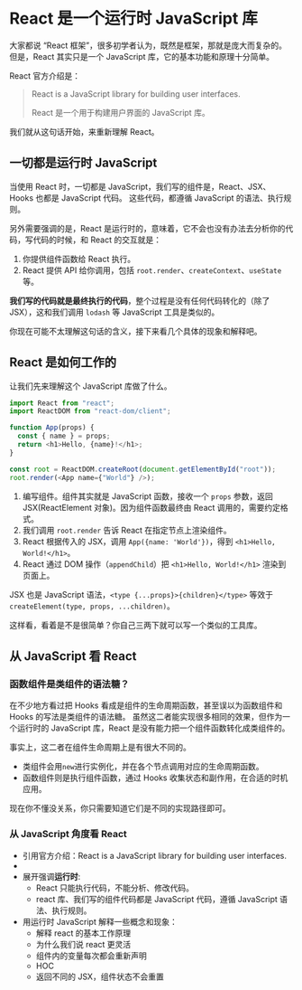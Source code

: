 # React 是一个运行时 JavaScript 库

大家都说 “React 框架”，很多初学者认为，既然是框架，那就是庞大而复杂的。
但是，React 其实只是一个 JavaScript 库，它的基本功能和原理十分简单。

React 官方介绍是：

> React is a JavaScript library for building user interfaces.
>
> React 是一个用于构建用户界面的 JavaScript 库。

我们就从这句话开始，来重新理解 React。

## 一切都是运行时 JavaScript

当使用 React 时，一切都是 JavaScript，我们写的组件是，React、JSX、Hooks 也都是 JavaScript 代码。
这些代码，都遵循 JavaScript 的语法、执行规则。

另外需要强调的是，React 是运行时的，意味着，它不会也没有办法去分析你的代码，写代码的时候，和 React 的交互就是：

1. 你提供组件函数给 React 执行。
2. React 提供 API 给你调用，包括 `root.render`、`createContext`、`useState` 等。

**我们写的代码就是最终执行的代码**，整个过程是没有任何代码转化的（除了 JSX），这和我们调用 `lodash` 等 JavaScript 工具是类似的。

你现在可能不太理解这句话的含义，接下来看几个具体的现象和解释吧。

## React 是如何工作的

让我们先来理解这个 JavaScript 库做了什么。

```js
import React from "react";
import ReactDOM from "react-dom/client";

function App(props) {
  const { name } = props;
  return <h1>Hello, {name}!</h1>;
}

const root = ReactDOM.createRoot(document.getElementById("root"));
root.render(<App name={"World"} />);
```

1. 编写组件。组件其实就是 JavaScript 函数，接收一个 `props` 参数，返回 JSX(ReactElement 对象)。因为组件函数最终由 React 调用的，需要约定格式。
2. 我们调用 `root.render` 告诉 React 在指定节点上渲染组件。
3. React 根据传入的 JSX，调用 `App({name: 'World'})`，得到 `<h1>Hello, World!</h1>`。
4. React 通过 DOM 操作（`appendChild`）把 `<h1>Hello, World!</h1>` 渲染到页面上。

<Tip>

JSX 也是 JavaScript 语法，`<type {...props}>{children}</type>` 等效于 `createElement(type, props, ...children)`。

</Tip>

<!-- TODO: link for code demo -->

这样看，看着是不是很简单？你自己三两下就可以写一个类似的工具库。

## 从 JavaScript 看 React

### 函数组件是类组件的语法糖？

在不少地方看过把 Hooks 看成是组件的生命周期函数，甚至误以为函数组件和 Hooks 的写法是类组件的语法糖。
虽然这二者能实现很多相同的效果，但作为一个运行时的 JavaScript 库，React 是没有能力把一个组件函数转化成类组件的。

事实上，这二者在组件生命周期上是有很大不同的。

- 类组件会用`new`进行实例化，并在各个节点调用对应的生命周期函数。
- 函数组件则是执行组件函数，通过 Hooks 收集状态和副作用，在合适的时机应用。

现在你不懂没关系，你只需要知道它们是不同的实现路径即可。

###

### 从 JavaScript 角度看 React

- 引用官方介绍：React is a JavaScript library for building user interfaces.
-
- 展开强调**运行时**:
  - React 只能执行代码，不能分析、修改代码。
  - react 库、我们写的组件代码都是 JavaScript 代码，遵循 JavaScript 语法、执行规则。
- 用运行时 JavaScript 解释一些概念和现象：
  - 解释 react 的基本工作原理
  - 为什么我们说 react 更灵活
  - 组件内的变量每次都会重新声明
  - HOC
  - 返回不同的 JSX，组件状态不会重置
